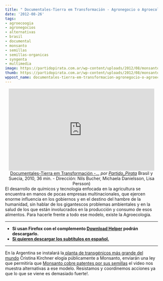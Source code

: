 ```yaml
---
title: " Documentales-Tierra em Transformación - Agronegocio o Agroecología"
date: '2012-08-26'
tags:
- agroecoogia
- agronegocios
- alternativas
- brasil
- documental
- monsanto
- semillas
- semillas-organicas
- syngenta
- multimedia
image: https://partidopirata.com.ar/wp-content/uploads/2012/08/monsanto31.jpg
thumb: https://partidopirata.com.ar/wp-content/uploads/2012/08/monsanto31-150x150.jpg
wppost_name: documentales-tierra-em-transformacion-agronegocio-o-agroecologia
---
```


<center>
<iframe src="http://www.dailymotion.com/embed/video/xt2vm3" frameborder="0" width="480" height="270"></iframe>
<a href="http://www.dailymotion.com/video/xt2vm3_documentales-tierra-em-transformacion-agronegocio-o-agroecologia_tech" target="_blank">Documentales-Tierra em Transformación -...</a> <em>por <a href="http://www.dailymotion.com/Partido_Pirata" target="_blank">Partido_Pirata</a></em>
Brasil y Suecia, 2010, 36 min. - Dirección: Nils Bucher, Michaela Danielsson, Lisa Persson)</center>
El desarrollo de químicos y tecnologia enfocada en la agricultura se encuentra en manos de pocas empresas multinacionales, que ejercen enorme influencia en los gobiernos y en el destino del hambre de la humanidad, sin hablar de los gigantescos problemas ambientales y en la salud de los que están involucrados en la producción y consumo de esos alimentos. Para hacerle frente a todo ese modelo, existe la Agroecologia.

<hr />

<ul>
	<li><strong>Si usan Firefox con el complemento <a href="http://www.downloadhelper.net/" target="_blank">Download Helper</a> podrán descargarlo.</strong></li>
	<li><strong><a href="http://www.subdivx.com/X6XMjk2NzY0X-tierra-en-transformacionagronegocios-o-agrecologia-2010.html" target="_blank">Si quieren descargar los subtítulos en español.</a></strong></li>
</ul>

<hr />

En la Argentina se instalará la<a href="http://www.eco2site.com/Noticia-1636-Monsanto-instalara-en-Argentina-la-planta-transgenica-mas-grande-del-mundo?fb_comment_id=fbc_10151114384037165_25011599_10151171025017165#f3096b511aff5c4" target="_blank"> planta de transgénicos más grande del mundo</a> Cristina Kirchner elogia públicamente a Monsanto, enviarán una ley que permitiría que <a href="https://partidopirata.com.ar/6173/no-a-la-ley-monsanto">Monsanto cobre patentes por sus semillas</a> el video nos muestra alternativas a ese modelo.
Resistamos y coordinemos acciones ya que lo que se viene es demasiado fuerte!.
